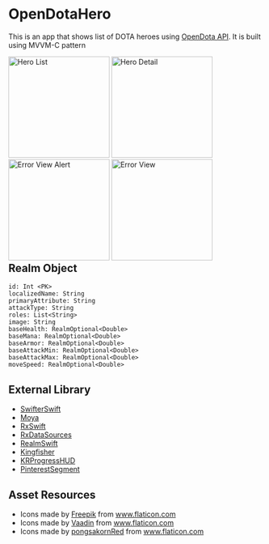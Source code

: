 # OpenDotaHero
This is an app that shows list of DOTA heroes using [OpenDota API](https://docs.opendota.com/#tag/hero-stats). It is built using MVVM-C pattern

<div style="float: left">
<img src="https://user-images.githubusercontent.com/9075060/101693321-081b8180-3aa4-11eb-88f0-c82311515b16.png" width="200" alt="Hero List">
<img src="https://user-images.githubusercontent.com/9075060/101694004-0a321000-3aa5-11eb-8103-bdac7f75b81e.png" width="200" alt="Hero Detail">
<img src="https://user-images.githubusercontent.com/9075060/101694013-0ef6c400-3aa5-11eb-8480-9399c9b65781.png" width="200" alt="Error View Alert">
<img src="https://user-images.githubusercontent.com/9075060/101694019-1027f100-3aa5-11eb-9ee9-fbc66dabbb88.png" width="200" alt="Error View">
</div>

## Realm Object
```
id: Int <PK>
localizedName: String
primaryAttribute: String
attackType: String
roles: List<String>
image: String
baseHealth: RealmOptional<Double>
baseMana: RealmOptional<Double>
baseArmor: RealmOptional<Double>
baseAttackMin: RealmOptional<Double>
baseAttackMax: RealmOptional<Double>
moveSpeed: RealmOptional<Double>
```


## External Library
- [SwifterSwift](https://github.com/SwifterSwift/SwifterSwift)
- [Moya](https://github.com/Moya/Moya)
- [RxSwift](https://github.com/ReactiveX/RxSwift)
- [RxDataSources](https://github.com/RxSwiftCommunity/RxDataSources)
- [RealmSwift](https://github.com/realm/realm-cocoa)
- [Kingfisher](https://github.com/onevcat/Kingfisher)
- [KRProgressHUD](https://github.com/krimpedance/KRProgressHUD)
- [PinterestSegment](https://github.com/TBXark/PinterestSegment)


## Asset Resources
- Icons made by [Freepik](https://www.flaticon.com/authors/freepik) from www.flaticon.com
- Icons made by [Vaadin](http://vaadin.com/font-icons) from www.flaticon.com
- Icons made by [pongsakornRed](https://www.flaticon.com/authors/pongsakornred) from www.flaticon.com

